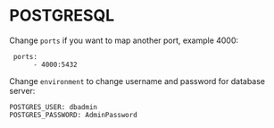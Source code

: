 # POSTGRESQL

Change `ports` if you want to map another port, example 4000:

```
 ports:
      - 4000:5432
```

Change `environment` to change username and password for database server:

```
POSTGRES_USER: dbadmin
POSTGRES_PASSWORD: AdminPassword
```